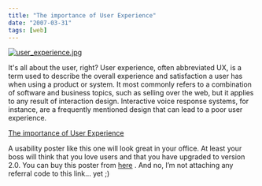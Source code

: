 ```yaml
---
title: "The importance of User Experience"
date: "2007-03-31"
tags: [web]
---
```


[![user_experience.jpg](http://kewnode.files.wordpress.com/2007/03/user_experience.thumbnail.jpg)](http://kewnode.files.wordpress.com/2007/03/user_experience.jpg "user_experience.jpg")

It's all about the user, right? User experience, often abbreviated UX, is a term used to describe the overall experience and satisfaction a user has when using a product or system. It most commonly refers to a combination of software and business topics, such as selling over the web, but it applies to any result of interaction design. Interactive voice response systems, for instance, are a frequently mentioned design that can lead to a poor user experience.

[The importance of User Experience](http://kewnode.files.wordpress.com/2007/03/user_experience.jpg)

A usability poster like this one will look great in your office. At least your boss will think that you love users and that you have upgraded to version 2.0. You can buy this poster from [here](http://experiencedynamics.com/science_of_usability/usability_posters/user_experience/) . And no, I’m not attaching any referral code to this link… yet ;)
